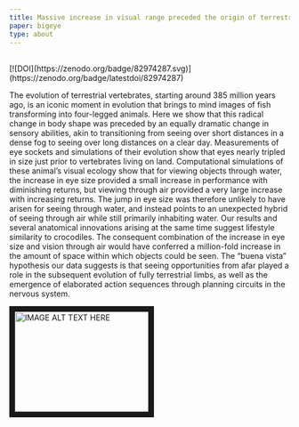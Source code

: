 ```yaml
---
title: Massive increase in visual range preceded the origin of terrestrial vertebrates
paper: bigeye
type: about
---
```

<br>
[![DOI](https://zenodo.org/badge/82974287.svg)](https://zenodo.org/badge/latestdoi/82974287)
<br>

The evolution of terrestrial vertebrates, starting around 385 million years ago, is an iconic moment in evolution that brings to mind images of fish transforming into four-legged animals. Here we show that this radical change in body shape was preceded by an equally dramatic change in sensory abilities, akin to transitioning from seeing over short distances in a dense fog to seeing over long distances on a clear day. Measurements of eye sockets and simulations of their evolution show that eyes nearly tripled in size just prior to vertebrates living on land. Computational simulations of these animal’s visual ecology show that for viewing objects through water, the increase in eye size provided a small increase in performance with diminishing returns, but viewing through air provided a very large increase with increasing returns. The jump in eye size was therefore unlikely to have arisen for seeing through water, and instead points to an unexpected hybrid of seeing through air while still primarily inhabiting water. Our results and several anatomical innovations arising at the same time suggest lifestyle similarity to crocodiles. The consequent combination of the increase in eye size and vision through air would have conferred a million-fold increase in the amount of space within which objects could be seen. The “buena vista” hypothesis our data suggests is that seeing opportunities from afar played a role in the subsequent evolution of fully terrestrial limbs, as well as the emergence of elaborated action sequences through planning circuits in the nervous system.

<a href="http://www.youtube.com/watch?feature=player_embedded&v=I19usgWHJLc
" target="_blank"><img src="http://img.youtube.com/vi/I19usgWHJLc/0.jpg" 
alt="IMAGE ALT TEXT HERE" width="240" height="180" border="10" /></a>